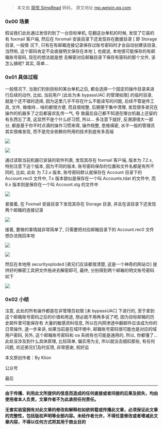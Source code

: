 > 本文由 [简悦 SimpRead](http://ksria.com/simpread/) 转码， 原文地址 [mp.weixin.qq.com](https://mp.weixin.qq.com/s/Acx2OaPMER9-dmrzyt6xxw)

### 0x00 场景

假设我们此处通过发信钓到了一台目标单机, 在翻这台单机的时候, 发现了它装的有 foxmail 客户端, 然后在 forxmail 安装目录下还发现存在数据目录 [ 即 Storage 目录, 一般情 况下, 只有在有邮箱连接记录保存过账号密码时才会自动创建该目录, 当然啦, 这个密码肯定不会直接明文保存在本地 ], 也就说, 本地很可能保存的有邮箱账号密码, 现在的想法就是想 去解密对应邮箱目录下保存有密码的那个文件, 该怎么搞呢? 其实, 简单...

### 0x01 具体过程

一般情况下, 当我们钓到目标的某台单机之后, 都会选择一个固定的操作目录来进行后续的动作, 比如, 当前用户 [此处为未 bypassUAC 的管理权限] 的临时目录, 就是个还不错的选择, 因为这里几乎不存在什么不能读写的问题, 后续不管是传工具, 文件, 做维持... 啥的都很方便, 而且很规整, 后期便于集中清理, 发现很多弟兄在操作的机器多了之后都喜欢乱传一气, 导 致最后自己都不知道在哪台机器上还留的有东西忘了清, 这显然不是个什么好习惯, 所以... 多注意下就好, 反溯源很大一部分, 都是基于你平时点滴的操作习惯来得, 操作规整, 思维缜密, 水平一般的管理员其实很难发现, 而不是完全依赖你所用的技术到底有多高端

![](https://mmbiz.qpic.cn/mmbiz_png/ewSxvszRhM7iaiaZib7wY9LMfVGstjOXla7ibOyYj84H4E8Dog8MMGOesohw7UYb40iajmML03YpSrwP5O7iaIvXpQJQ/640?wx_fmt=png)

![](https://mmbiz.qpic.cn/mmbiz_png/ewSxvszRhM7iaiaZib7wY9LMfVGstjOXla7CShC6LZMOgGyQGt0v5riaFHRF3jk3Igj7icRjT4QCe9hNtIhlUWF2dyg/640?wx_fmt=png)

通过读取当前机器已安装的软件列表, 发现其存在 foxmail 客户端, 版本为 7.2.x, 特别注意下这个版本, 因为不同的版本, 账号密码保存的位置和文件名都是有所不同的, 比如, 此处 为 7.2.x 版本, 账号密码默认就保存在 Account 目录下的 Account.rec0 文件中, 7.x 版本貌似是保存在一个叫 Accounts.tdat 的文件中, 而 6.x 版本则是保存在一个叫 Account.stg 的文件中

![](https://mmbiz.qpic.cn/mmbiz_png/ewSxvszRhM7iaiaZib7wY9LMfVGstjOXla7g2zBafV2hRCGanNliavmoHabaQfnSLSaIDmfIG9XfJYjQQ572t7T90Q/640?wx_fmt=png)

紧接着, 在 Foxmail 安装目录下发现其存在 Storage 目录, 并且在该目录下还发现两个邮箱的连接记录

![](https://mmbiz.qpic.cn/mmbiz_png/ewSxvszRhM7iaiaZib7wY9LMfVGstjOXla7RuElwT3RsUAE3XOP874ibJcS8pPKxbBJibV00LqqRtRO67fsfgDrrU6Q/640?wx_fmt=png)

接着, 要做的事情就非常简单了, 只需要把对应邮箱目录下的 Account.rec0 文件想办法拖回本地

![](https://mmbiz.qpic.cn/mmbiz_png/ewSxvszRhM7iaiaZib7wY9LMfVGstjOXla740hLL452SiaIa3UEicjQIt2tRuVykMQHY4ib2BcREWJ7rTibyxd0342GlA/640?wx_fmt=png)

![](https://mmbiz.qpic.cn/mmbiz_png/ewSxvszRhM7iaiaZib7wY9LMfVGstjOXla74arSibQC9wlfiamaY99ib9icyqLvKrXhQ6SjxjXEayI9Pcg1Lsbe7RMz2Q/640?wx_fmt=png)

然后在本地用 securityxploded [弟兄们应该都很清楚, 这是一个神奇的网站😊] 提供好的解密工具把文件拖进去解密即可, 最终, 分别得到两个邮箱的明文账号密码如下

![](https://mmbiz.qpic.cn/mmbiz_png/ewSxvszRhM7iaiaZib7wY9LMfVGstjOXla77AfLm0YupoLVIcR91gEBavibgs8DNMJjy7LgsXxXB42UianEscK3RpZA/640?wx_fmt=png)

### 0x02 小结

注意, 此处的所有操作都是在非管理员权限 [未 bypassUAC] 下进行的, 至于拿到这个邮箱账号密码之后的价值和用途, 想必就不用再多说了吧, 因为目标邮箱的历史邮件里可能保存有 大量的敏感资料信息, 所以在内网渗透中翻邮件应该成为你的日常操作, 退一步来讲, 如果当前是在域环境中, 邮箱账号密码很可能也是对应的域用户密码, 另外, 这个邮箱账号密码和 oa 系统有也可能是通用的, 所以, 你都懂了... 此处没涉及到什么具体原理, 比较简单, 偏实用为主, 所以就没去细扣那些, 有任何问题, 欢迎弟兄们及时反馈, 非常感谢, 祝好运 

本文原创作者：By Klion

公众号

最后  

-----

**由于传播、利用此文所提供的信息而造成的任何直接或者间接的后果及损失，均由使用者本人负责，文章作者不为此承担任何责任。**

**无害实验室拥有对此文章的修改和解释权如欲转载或传播此文章，必须保证此文章的完整性，包括版权声明等全部内容。未经作者允许，不得任意修改或者增减此文章内容，不得以任何方式将其用于商业目的**